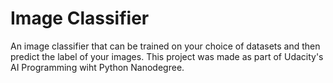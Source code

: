 # Image Classifier

An image classifier that can be trained on your choice of datasets and then predict the label of your images. This project was made as part of Udacity's AI Programming wiht Python Nanodegree.
